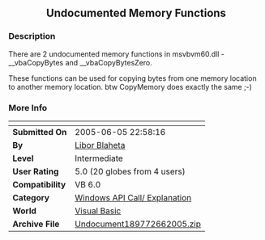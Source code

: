 ﻿<div align="center">

## Undocumented Memory Functions


</div>

### Description

There are 2 undocumented memory functions in msvbvm60.dll - __vbaCopyBytes and __vbaCopyBytesZero.

These functions can be used for copying bytes from one memory location to another memory location. btw CopyMemory does exactly the same ;-)
 
### More Info
 


<span>             |<span>
---                |---
**Submitted On**   |2005-06-05 22:58:16
**By**             |[Libor Blaheta](https://github.com/Planet-Source-Code/PSCIndex/blob/master/ByAuthor/libor-blaheta.md)
**Level**          |Intermediate
**User Rating**    |5.0 (20 globes from 4 users)
**Compatibility**  |VB 6\.0
**Category**       |[Windows API Call/ Explanation](https://github.com/Planet-Source-Code/PSCIndex/blob/master/ByCategory/windows-api-call-explanation__1-39.md)
**World**          |[Visual Basic](https://github.com/Planet-Source-Code/PSCIndex/blob/master/ByWorld/visual-basic.md)
**Archive File**   |[Undocument189772662005\.zip](https://github.com/Planet-Source-Code/libor-blaheta-undocumented-memory-functions__1-60949/archive/master.zip)








